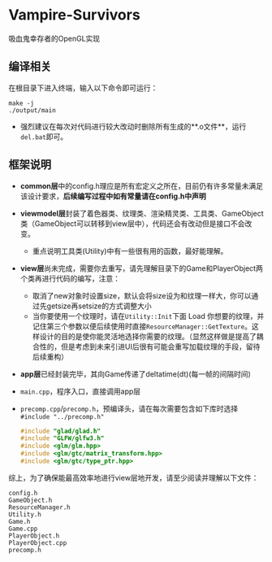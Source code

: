 # Vampire-Survivors
 吸血鬼幸存者的OpenGL实现

## 编译相关

在根目录下进入终端，输入以下命令即可运行：

```
make -j
./output/main
```

- 强烈建议在每次对代码进行较大改动时删除所有生成的**.o文件**，运行`del.bat`即可。

## 框架说明

- **common层**中的config.h理应是所有宏定义之所在，目前仍有许多常量未满足该设计要求，**后续编写过程中如有常量请在config.h中声明**
- **viewmodel层**封装了着色器类、纹理类、渲染精灵类、工具类、GameObject类（GameObject可以转移到view层中），代码还会有改动但是接口不会改变。
  - 重点说明工具类(Utility)中有一些很有用的函数，最好能理解。
- **view层**尚未完成，需要你去重写，请先理解目录下的Game和PlayerObject两个类再进行代码的编写，注意：
  - 取消了new对象时设置size，默认会将size设为和纹理一样大，你可以通过先getsize再setsize的方式调整大小
  - 当你要使用一个纹理时，请在`Utility::Init`下面 Load 你想要的纹理，并记住第三个参数以便后续使用时直接`ResourceManager::GetTexture`。这样设计的目的是使你能灵活地选择你需要的纹理。（显然这样做是提高了耦合性的，但是考虑到未来引进UI后很有可能会重写加载纹理的手段，留待后续重构）

- **app层**已经封装完毕，其向Game传递了deltatime(dt)(每一帧的间隔时间)

- `main.cpp`，程序入口，直接调用app层

- `precomp.cpp`/`precomp.h`，预编译头，请在每次需要包含如下库时选择`#include "../precomp.h"`

  ```cpp
  #include "glad/glad.h"
  #include "GLFW/glfw3.h"
  #include <glm/glm.hpp>
  #include <glm/gtc/matrix_transform.hpp>
  #include <glm/gtc/type_ptr.hpp>
  ```



综上，为了确保能最高效率地进行view层地开发，请至少阅读并理解以下文件：

```
config.h
GameObject.h
ResourceManager.h
Utility.h
Game.h
Game.cpp
PlayerObject.h
PlayerObject.cpp
precomp.h
```

